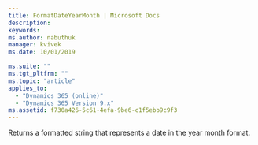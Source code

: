 ```yaml
---
title: FormatDateYearMonth | Microsoft Docs
description: 
keywords:
ms.author: nabuthuk
manager: kvivek
ms.date: 10/01/2019

ms.suite: ""
ms.tgt_pltfrm: ""
ms.topic: "article"
applies_to: 
  - "Dynamics 365 (online)"
  - "Dynamics 365 Version 9.x"
ms.assetid: f730a426-5c61-4efa-9be6-c1f5ebb9c9f3
---
```


Returns a formatted string that represents a date in the year month format.
